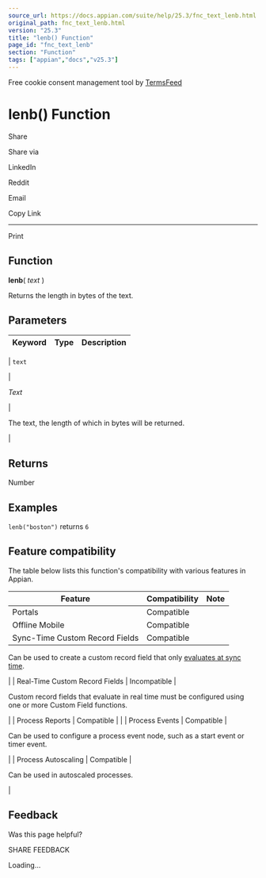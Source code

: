 ```yaml
---
source_url: https://docs.appian.com/suite/help/25.3/fnc_text_lenb.html
original_path: fnc_text_lenb.html
version: "25.3"
title: "lenb() Function"
page_id: "fnc_text_lenb"
section: "Function"
tags: ["appian","docs","v25.3"]
---
```



Free cookie consent management tool by [TermsFeed](https://www.termsfeed.com/)

# lenb() Function

Share

Share via

LinkedIn

Reddit

Email

Copy Link

* * *

Print

## Function

**lenb**( _text_ )

Returns the length in bytes of the text.

## Parameters

| Keyword | Type | Description |
| --- | --- | --- |
|
`text`

 |

_Text_

 |

The text, the length of which in bytes will be returned.

 |

## Returns

Number

## Examples

`lenb("boston")` returns `6`

## Feature compatibility

The table below lists this function's compatibility with various features in Appian.

| Feature | Compatibility | Note |
| --- | --- | --- |
| Portals | Compatible |  |
| Offline Mobile | Compatible |  |
| Sync-Time Custom Record Fields | Compatible |
Can be used to create a custom record field that only [evaluates at sync time](custom-record-fields.html#prodlink-sync-time-evaluations).

 |
| Real-Time Custom Record Fields | Incompatible |

Custom record fields that evaluate in real time must be configured using one or more Custom Field functions.

 |
| Process Reports | Compatible |  |
| Process Events | Compatible |

Can be used to configure a process event node, such as a start event or timer event.

 |
| Process Autoscaling | Compatible |

Can be used in autoscaled processes.

 |

## Feedback

Was this page helpful?

SHARE FEEDBACK

Loading...